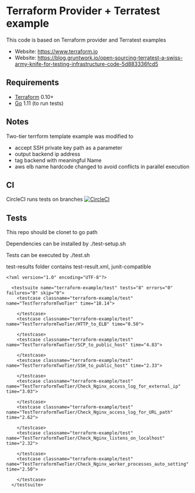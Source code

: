 Terraform Provider + Terratest example
==================

This code is based on Terraform provider and Terratest examples
- Website: https://www.terraform.io
- Website: https://blog.gruntwork.io/open-sourcing-terratest-a-swiss-army-knife-for-testing-infrastructure-code-5d883336fcd5

Requirements
------------

- [Terraform](https://www.terraform.io/downloads.html) 0.10+
- [Go](https://golang.org/doc/install) 1.11 (to run tests)

Notes
-----

Two-tier terrform template example was modified to
- accept SSH private key path as a parameter
- output backend ip address
- tag backend with meaningful Name
- aws elb name hardcode changed to avoid conflicts in parallel execution

CI
--

CircleCI runs tests on branches 
[![CircleCI](https://circleci.com/gh/timbortnik/terraform-example.svg?style=svg)](https://circleci.com/gh/timbortnik/terraform-example)

Tests
-----

This repo should be clonet to go path

Dependencies can be installed by ./test-setup.sh

Tests can be executed by ./test.sh

test-results folder contains test-result.xml, junit-compatible

```
<?xml version="1.0" encoding="UTF-8"?>

  <testsuite name="terraform-example/test" tests="8" errors="0" failures="0" skip="0">
    <testcase classname="terraform-example/test" name="TestTerraformTwoTier" time="18.14">

    </testcase>
    <testcase classname="terraform-example/test" name="TestTerraformTwoTier/HTTP_to_ELB" time="0.50">

    </testcase>
    <testcase classname="terraform-example/test" name="TestTerraformTwoTier/SCP_to_public_host" time="4.83">

    </testcase>
    <testcase classname="terraform-example/test" name="TestTerraformTwoTier/SSH_to_public_host" time="2.33">

    </testcase>
    <testcase classname="terraform-example/test" name="TestTerraformTwoTier/Check_Nginx_access_log_for_external_ip" time="3.03">

    </testcase>
    <testcase classname="terraform-example/test" name="TestTerraformTwoTier/Check_Nginx_access_log_for_URL_path" time="2.62">

    </testcase>
    <testcase classname="terraform-example/test" name="TestTerraformTwoTier/Check_Nginx_listens_on_localhost" time="2.32">

    </testcase>
    <testcase classname="terraform-example/test" name="TestTerraformTwoTier/Check_Nginx_worker_processes_auto_setting" time="2.50">

    </testcase>
  </testsuite>
```